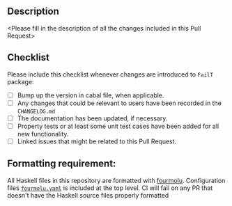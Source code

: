 ## Description

&lt;Please fill in the description of all the changes included in this Pull Request&gt;

## Checklist

Please include this checklist whenever changes are introduced to `FailT` package:

* [ ] Bump up the version in cabal file, when applicable.
* [ ] Any changes that could be relevant to users have been recorded in the `CHANGELOG.md`
* [ ] The documentation has been updated, if necessary.
* [ ] Property tests or at least some unit test cases have been added for all new functionality.
* [ ] Linked issues that might be related to this Pull Request.

## Formatting requirement:

All Haskell files in this repository are formatted with [fourmolu](https://github.com/fourmolu/fourmolu). Configuration files [`fourmolu.yaml`](https://github.com/lehins/massiv/blob/master/fourmolu.yaml) is included at the top level. CI will fail on any PR that doesn't have the Haskell source files properly formatted
